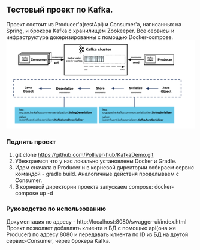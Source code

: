 ## Тестовый проект по Kafka.
Проект состоит из Producer'a(restApi) и Consumer'a, написанных на Spring, и брокера Kafka с хранилищем Zookeeper. Все сервисы и инфраструктура докеризированны с помощью Docker-compose.
![kafka](screens/kafka.png)

### Поднять проект
1. git clone https://github.com/Polliver-hub/KafkaDemo.git
2. Убеждаемся что у нас локально установлены Docker и Gradle.
3. Идем сначала в Producer и в корневой директории собираем сервис командой - gradle build. Аналогичные действия проделываем с Consumer.
4. В корневой директории проекта запускаем compose: docker-compose up -d

### Руководство по использованию 
Документация по адресу - http://localhost:8080/swagger-ui/index.html<br>
Проект позволяет добавлять клиента в БД с помощью api(она же Producer) по адресу 8080 и передавать клиента по ID из БД на другой сервис-Consumer, через брокера Kafka.
